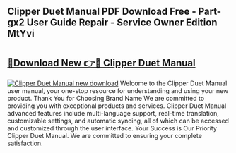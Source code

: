 ## Clipper Duet Manual PDF Download Free - Part-gx2 User Guide Repair - Service Owner Edition MtYvi

# <h2><a href="http://cf20365.oget.top/?id=Clipper+Duet+Manual">🔗Download New 👉🔴 Clipper Duet Manual</a></h2>

[![Clipper Duet Manual new download](https://i.imgur.com/5g1atiW.png)](http://cf20365.oget.top/?id=Clipper+Duet+Manual)
Welcome to the Clipper Duet Manual user manual, your one-stop resource for understanding and using your new product. Thank You for Choosing Brand Name We are committed to providing you with exceptional products and services. Clipper Duet Manual advanced features include multi-language support, real-time translation, customizable settings, and automatic syncing, all of which can be accessed and customized through the user interface. Your Success is Our Priority Clipper Duet Manual. We are committed to ensuring your complete satisfaction.

